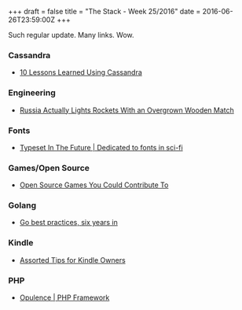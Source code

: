 +++
draft = false
title = "The Stack - Week 25/2016"
date = 2016-06-26T23:59:00Z
+++


Such regular update. Many links. Wow.


### Cassandra

 - [10 Lessons Learned Using Cassandra][10lessonslearnedusingcassandrajacobpark]

[10lessonslearnedusingcassandrajacobpark]: http://jacobpark.me/cassandra/2015/08/03/10-lessons-learned-using-cassandra/



### Engineering

 - [Russia Actually Lights Rockets With an Overgrown Wooden Match][Russiaactuallylightsrocketswithanovergrownwoodenmatch]

[Russiaactuallylightsrocketswithanovergrownwoodenmatch]: http://www.popularmechanics.com/space/rockets/a19966/russia-actually-lights-it-rockets-with-a-giant-match/



### Fonts

 - [Typeset In The Future | Dedicated to fonts in sci-fi][Typesetinthefuturededicatedtofontsinscifi]

[Typesetinthefuturededicatedtofontsinscifi]: https://typesetinthefuture.com/



### Games/Open Source

 - [Open Source Games You Could Contribute To][Opensourcegamesyoucouldcontributetothomasvanderberg]

[Opensourcegamesyoucouldcontributetothomasvanderberg]: http://thomasvanderberg.nl/blog/open-source-games-contribute/



### Golang

 - [Go best practices, six years in][Gobestpracticessixyearsin]

[Gobestpracticessixyearsin]: https://peter.bourgon.org/go-best-practices-2016/



### Kindle

 - [Assorted Tips for Kindle Owners][Assortedtipsforkindleownerswhateverhappenedhappened]

[Assortedtipsforkindleownerswhateverhappenedhappened]: https://anh.lv/assorted-tips-for-kindle-owners-313051628df7



### PHP

 - [Opulence | PHP Framework][Opulencephpframework]

[Opulencephpframework]: https://www.opulencephp.com/



